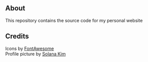 ## About

This repository contains the source code for my personal website

## Credits

Icons by [FontAwesome](https://fontawesome.com/)  
Profile picture by [Solana Kim](https://github.com/Solanakim)
